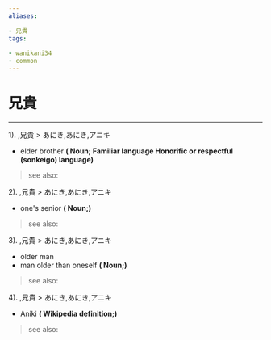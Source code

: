 ```yaml
---
aliases:
    
- 兄貴
tags:
    
- wanikani34
- common
---
```


# 兄貴
---
1).
,兄貴 > あにき,あにき,アニキ

- elder brother
**( Noun; Familiar language Honorific or respectful (sonkeigo) language)**
> see also: 
            
2).
,兄貴 > あにき,あにき,アニキ

- one's senior
**( Noun;)**
> see also: 
            
3).
,兄貴 > あにき,あにき,アニキ

- older man
- man older than oneself
**( Noun;)**
> see also: 
            
4).
,兄貴 > あにき,あにき,アニキ

- Aniki
**( Wikipedia definition;)**
> see also: 
            